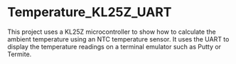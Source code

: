 # Temperature_KL25Z_UART
This project uses a KL25Z microcontroller to show how to calculate the ambient temperature using an NTC temperature sensor. It uses the UART to display the temperature readings on a terminal emulator such as Putty or Termite.
